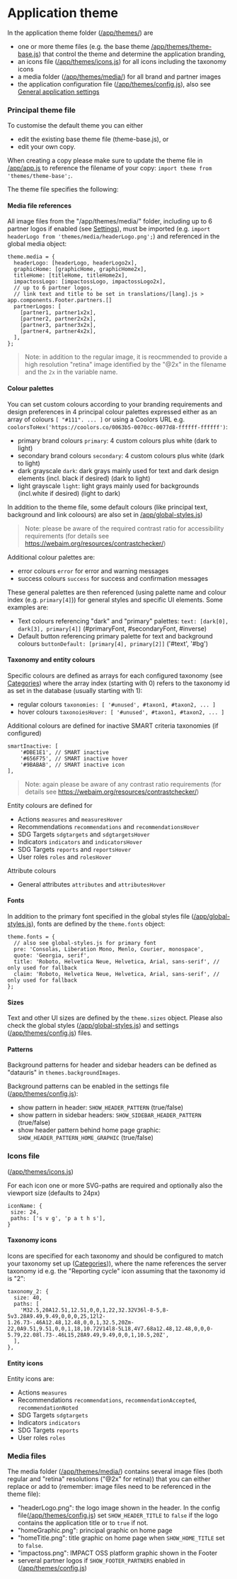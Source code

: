 # Application theme

In the application theme folder ([/app/themes/](https://github.com/impactoss/impactoss-client/tree/master/app/themes)) are
- one or more theme files (e.g. the base theme [/app/themes/theme-base.js](https://github.com/impactoss/impactoss-client/blob/master/app/themes/theme-base.js)) that control the theme and determine the application branding,
- an icons file  ([/app/themes/icons.js](https://github.com/impactoss/impactoss-client/blob/master/app/themes/icons.js)) for all icons including the taxonomy icons
- a media folder ([/app/themes/media/](https://github.com/impactoss/impactoss-client/tree/master/app/themes/media)) for all brand and partner images
- the application configuration file ([/app/themes/config.js](https://github.com/impactoss/impactoss-client/blob/master/app/themes/config.js)), also see [General application settings](/client-config/application.md)

### Principal theme file

To customise the default theme you can either
- edit the existing base theme file (theme-base.js), or
- edit your own copy.

When creating a copy please make sure to update the theme file in [/app/app.js](https://github.com/impactoss/impactoss-client/blob/master/app/app.js) to reference the filename of your copy: `import theme from 'themes/theme-base';`.

The theme file specifies the following:

#### Media file references

All image files from the "/app/themes/media/" folder, including up to 6 partner logos if enabled (see [Settings]((/client-config/application.md))), must be imported (e.g. `import headerLogo from 'themes/media/headerLogo.png';`) and referenced in the global media object:
```
theme.media = {
  headerLogo: [headerLogo, headerLogo2x],
  graphicHome: [graphicHome, graphicHome2x],
  titleHome: [titleHome, titleHome2x],
  impactossLogo: [impactossLogo, impactossLogo2x],
  // up to 6 partner logos,
  // link text and title to be set in translations/[lang].js > app.components.Footer.partners.[]
  partnerLogos: [
    [partner1, partner1x2x],
    [partner2, partner2x2x],
    [partner3, partner3x2x],
    [partner4, partner4x2x],
  ],
};
```

> Note: in addition to the regular image, it is reocmmended to provide a high resolution "retina" image identified by the "@2x" in the filename and the `2x` in the variable name.

#### Colour palettes

You can set custom colours according to your branding requirements and design preferences in 4 principal colour palettes expressed either as an array of colours `[ "#111". ... ]` or using a Coolors URL e.g. `coolorsToHex('https://coolors.co/0063b5-0070cc-0077d8-ffffff-ffffff')`:
- primary brand colours `primary`: 4 custom colours plus white (dark to light)
- secondary brand colours `secondary`: 4 custom colours plus white (dark to light)
- dark grayscale `dark`: dark grays mainly used for text and dark design elements (incl. black if desired) (dark to light)
- light grayscale `light`: light grays mainly used for backgrounds (incl.white if desired) (light to dark)

In addition to the theme file, some default colours (like principal text, background and link coloours) are also set in [/app/global-styles.js](https://github.com/impactoss/impactoss-client/blob/master/app/global-styles.js))

> Note: please be aware of the required contrast ratio for accessibility requirements (for details see https://webaim.org/resources/contrastchecker/)

Additional colour palettes are:
- error colours `error` for error and warning messages
- success colours `success` for success and confirmation messages

These general palettes are then referenced (using palette name and colour index (e.g. `primary[4]`)) for general styles and specific UI elements. Some examples are:
- Text colours referencing "dark" and "primary" palettes: `text: [dark[0], dark[3], primary[4]]` (#primaryFont, #secondaryFont, #inverse)
- Default button referencing primary palette for text and background colours `buttonDefault: [primary[4], primary[2]]` ('#text', '#bg')

#### Taxonomy and entity colours

Specific colours are defined as arrays for each configured taxonomy (see [Categories](/client-config/categories.md)) where the array index (starting with 0) refers to the taxonomy id as set in the database (usually starting with 1):
- regular colours `taxonomies: [ '#unused', #taxon1, #taxon2, ... ]`
- hover colours `taxonoiesHover: [ '#unused', #taxon1, #taxon2, ... ]`

Additional colours are defined for inactive SMART criteria taxonomies (if configured)
```
smartInactive: [
    '#DBE1E1', // SMART inactive
    '#656F75', // SMART inactive hover
    '#9BABAB', // SMART inactive icon
],
```

> Note: again please be aware of any contrast ratio requirements (for details see https://webaim.org/resources/contrastchecker/)

Entity colours are defined for
- Actions `measures` and `measuresHover`
- Recommendations `recommendations` and `recommendationsHover`
- SDG Targets `sdgtargets` and `sdgtargetsHover`
- Indicators `indicators` and `indicatorsHover`
- SDG Targets `reports` and `reportsHover`
- User roles `roles` and `rolesHover`

Attribute colours
- General attributes `attributes` and `attributesHover`

#### Fonts

In addition to the primary font specified in the global styles file ([/app/global-styles.js](https://github.com/impactoss/impactoss-client/blob/master/app/global-styles.js)), fonts are defined by the `theme.fonts` object:
```
theme.fonts = {
  // also see global-styles.js for primary font
  pre: 'Consolas, Liberation Mono, Menlo, Courier, monospace',
  quote: 'Georgia, serif',
  title: 'Roboto, Helvetica Neue, Helvetica, Arial, sans-serif', // only used for fallback
  claim: 'Roboto, Helvetica Neue, Helvetica, Arial, sans-serif', // only used for fallback
};
```

#### Sizes

Text and other UI sizes are defined by the `theme.sizes` object. Please also check the global styles ([/app/global-styles.js](https://github.com/impactoss/impactoss-client/blob/master/app/global-styles.js)) and settings ([/app/themes/config.js](https://github.com/impactoss/impactoss-client/blob/master/app/themes/config.js)) files.

#### Patterns

Background patterns for header and sidebar headers can be defined as "datauris" in `themes.backgroundImages`.

Background patterns can be enabled in the settings file ([/app/themes/config.js](https://github.com/impactoss/impactoss-client/blob/master/app/themes/config.js)):
- show pattern in header: `SHOW_HEADER_PATTERN` (true/false)
- show pattern in sidebar headers: `SHOW_SIDEBAR_HEADER_PATTERN` (true/false)
- show header pattern behind home page graphic: `SHOW_HEADER_PATTERN_HOME_GRAPHIC` (true/false)

### Icons file

([/app/themes/icons.js](https://github.com/impactoss/impactoss-client/blob/master/app/themes/icons.js))

For each icon one or more SVG-paths are required and optionally also the viewport size (defaults to 24px)
```
iconName: {
 size: 24,
 paths: ['s v g', 'p a t h s'],
}
```

#### Taxonomy icons

Icons are specified for each taxonomy and should be configured to match your taxonomy set up ([Categories](/client-config/categories.md))), where the name references the server taxonomy id e.g. the "Reporting cycle" icon assuming that the taxonomy id is "2":
```
taxonomy_2: {
  size: 40,
  paths: [
    'M32.5,20A12.51,12.51,0,0,1,22,32.32V36l-8-5,8-5v3.28A9.49,9.49,0,0,0,25,12l2-1.26.73-.46A12.48,12.48,0,0,1,32.5,20Zm-22,0A9.51,9.51,0,0,1,18,10.72V14l8-5L18,4V7.68a12.48,12.48,0,0,0-5.79,22.08l.73-.46L15,28A9.49,9.49,0,0,1,10.5,20Z',
  ],
},
```

#### Entity icons

Entity icons are:
- Actions `measures`
- Recommendations `recommendations`, `recommendationAccepted`, `recommendationNoted`
- SDG Targets `sdgtargets`
- Indicators `indicators`
- SDG Targets `reports`
- User roles `roles`

### Media files

The media folder ([/app/themes/media/](https://github.com/impactoss/impactoss-client/blob/master/app/themes/media/)) contains several image files (both regular and "retina" resolutions ("@2x" for retina)) that you can either replace or add to (remember: image files need to be referenced in the theme file):
- "headerLogo.png": the logo image shown in the header. In the config file([/app/themes/config.js](https://github.com/impactoss/impactoss-client/blob/master/app/themes/config.js)) set `SHOW_HEADER_TITLE` to `false` if the logo contains the application title or to `true` if not.
- "homeGraphic.png": principal graphic on home page
- "homeTitle.png": title graphic on home page when `SHOW_HOME_TITLE` set to `false`.
- "impactoss.png": IMPACT OSS platform graphic shown in the Footer
- serveral partner logos if `SHOW_FOOTER_PARTNERS` enabled in ([/app/themes/config.js](https://github.com/impactoss/impactoss-client/blob/master/app/themes/config.js))
